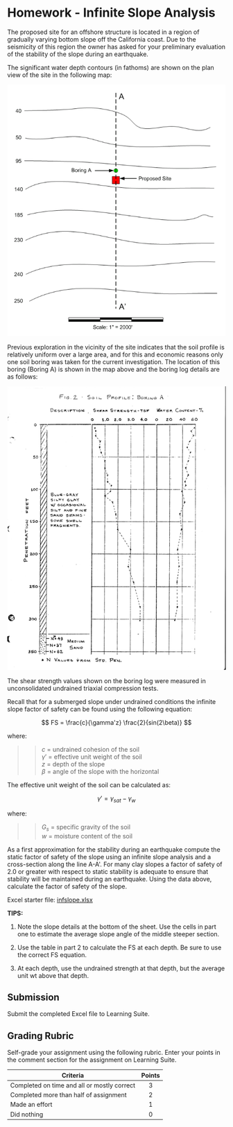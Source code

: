 # Homework - Infinite Slope Analysis

The proposed site for an offshore structure is located in a region of gradually varying bottom slope off the California coast.  Due to the seismicity of this region the owner has asked for your preliminary evaluation of the stability of the slope during an earthquake.

The significant water depth contours (in fathoms) are shown on the plan view of the site in the following map:

![infslope_fig1.png](infslope_fig1.png)
 
Previous exploration in 
the vicinity of the site indicates that the soil profile is relatively uniform over a large area, and for this and 
economic reasons only one soil boring was taken for the current investigation. The location of this boring (Boring A)
is shown in the map above and the boring log details are as follows:

![infslope_fig2.gif](infslope_fig2.gif)

The shear strength values shown on the boring log were 
measured in unconsolidated undrained triaxial compression tests.

Recall that for a submerged slope under undrained conditions the infinite slope factor of safety can be found using the following equation:

$$
FS = \frac{c}{\gamma'z} \frac{2}{sin(2\beta)}
$$

where:

>>$c$ = undrained cohesion of the soil<br>
$\gamma'$ = effective unit weight of the soil<br>
$z$ = depth of the slope<br>
$\beta$ = angle of the slope with the horizontal

The effective unit weight of the soil can be calculated as:

$$
\gamma' = \gamma_{sat} - \gamma_w
$$

where:

>>$G_s$ = specific gravity of the soil<br>
$w$ = moisture content of the soil

As a first approximation for the stability during an earthquake compute the static factor of safety of the slope 
using an infinite slope analysis and a cross-section along the line A-A'.  For many clay slopes a factor of safety 
of 2.0 or greater with respect to static stability is adequate to ensure that stability will be maintained during an 
earthquake. Using the data above, calculate the factor of safety of the slope.

Excel starter file: [infslope.xlsx](infslope.xlsx)

**TIPS:**

1) Note the slope details at the bottom of the sheet. Use the cells in part one to 
   estimate the 
   average slope 
   angle of the middle steeper section.

2) Use the table in part 2 to calculate the FS at each depth. Be sure to use the correct FS equation.

3) At each depth, use the undrained strength at that depth, but the average unit wt above that depth.

## Submission

Submit the completed Excel file to Learning Suite.

## Grading Rubric

Self-grade your assignment using the following rubric. Enter your points in the comment section for the assignment on Learning Suite.

| Criteria                                    | Points |
|---------------------------------------------|:------:|
| Completed on time and all or mostly correct |   3    |
| Completed more than half of assignment      |   2    |
| Made an effort                              |   1    |
| Did nothing                                 |   0    |